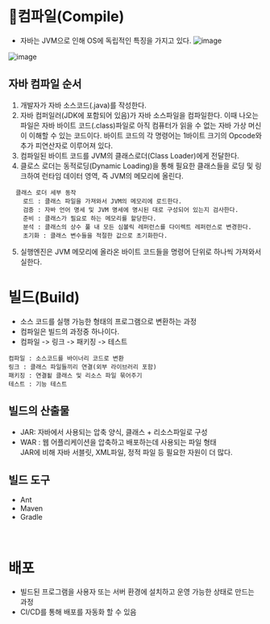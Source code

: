 # 🥕컴파일(Compile)
- 자바는 JVM으로 인해 OS에 독립적인 특징을 가지고 있다.
![image](https://github.com/sengmin14/CS-Study/assets/140876841/ca7bfee6-88bc-40e0-bb6d-5bfaf74b7f84)

![image](https://github.com/sengmin14/CS-Study/assets/140876841/d29a1c25-9291-4253-8d04-2f8f4fb1b1f2)

## 자바 컴파일 순서
1. 개발자가 자바 소스코드(.java)를 작성한다.
2. 자바 컴퍼일러(JDK에 포함되어 있음)가 자바 소스파일을 컴파일한다.
   이때 나오는 파일은 자바 바이트 코드(.class)파일로 아직 컴퓨터가 읽을 수 없는 자바 가상 머신이 이해할 수 있는 코드이다.
   바이트 코드의 각 명령어는 1바이트 크기의 Opcode와 추가 피연산자로 이루어져 있다.
3. 컴파일된 바이트 코드를 JVM의 클래스로더(Class Loader)에게 전달한다.
4. 클로스 로더는 동적로딩(Dynamic Loading)을 통해 필요한 클래스들을 로딩 및 링크하여 런타임 데이터 영역, 즉 JVM의 메모리에 올린다.
```
  클래스 로더 세부 동작
    로드 : 클래스 파일을 가져와서 JVM의 메모리에 로드한다.
    검증 : 자바 언어 명세 및 JVM 명세에 명시된 대로 구성되어 있는지 검사한다.
    준비 : 클래스가 필요로 하는 메모리를 할당한다.
    분석 : 클래스의 상수 풀 내 모든 심볼릭 레퍼런스를 다이렉트 레퍼런스로 변경한다.
    초기화 : 클래스 변수들을 적절한 값으로 초기화한다.
```
5. 실행엔진은 JVM 메모리에 올라온 바이트 코드들을 명령어 단위로 하나씩 가져와서 실한다.

# 빌드(Build)
- 소스 코드를 실행 가능한 형태의 프로그램으로 변환하는 과정
- 컴파일은 빌드의 과정중 하나이다.
- 컴파일 -> 링크 -> 패키징 -> 테스트
```
컴파일 : 소스코드를 바이너리 코드로 변환
링크 : 클래스 파일들끼리 연결(외부 라이브러리 포함)
패키징 : 연결됱 클래스 및 리소스 파일 묶어주기
테스트 : 기능 테스트
```
## 빌드의 산출물
- JAR: 자바에서 사용되는 압축 양식, 클래스 + 리소스파일로 구성
- WAR : 웹 어플리케이션을 압축하고 배포하는데 사용되는 파일 형태<br>
         JAR에 비해 자바 서블릿, XML파일, 정적 파일 등 필요한 자원이 더 많다.
## 빌드 도구
- Ant
- Maven
- Gradle
<br>

# 배포
- 빌드된 프로그램을 사용자 또는 서버 환경에 설치하고 운영 가능한 상태로 만드는 과정
- CI/CD를 통해 배포를 자동화 할 수 있음
